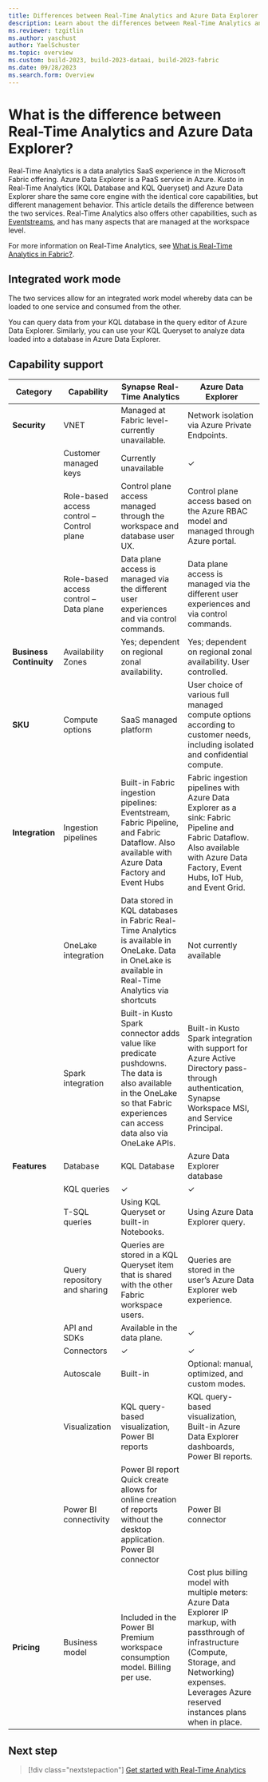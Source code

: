 ```yaml
---
title: Differences between Real-Time Analytics and Azure Data Explorer
description: Learn about the differences between Real-Time Analytics and Azure Data Explorer.
ms.reviewer: tzgitlin
ms.author: yaschust
author: YaelSchuster
ms.topic: overview
ms.custom: build-2023, build-2023-dataai, build-2023-fabric
ms.date: 09/28/2023
ms.search.form: Overview
---
```

# What is the difference between Real-Time Analytics and Azure Data Explorer?

Real-Time Analytics is a data analytics SaaS experience in the Microsoft Fabric offering. Azure Data Explorer is a PaaS service in Azure. Kusto in Real-Time Analytics (KQL Database and KQL Queryset) and Azure Data Explorer share the same core engine with the identical core capabilities, but different management behavior. This article details the difference between the two services. Real-Time Analytics also offers other capabilities, such as [Eventstreams](event-streams/overview.md), and has many aspects that are managed at the workspace level.

For more information on Real-Time Analytics, see [What is Real-Time Analytics in Fabric?](overview.md).

## Integrated work mode

The two services allow for an integrated work model whereby data can be loaded to one service and consumed from the other.

You can query data from your KQL database in the query editor of Azure Data Explorer. Similarly, you can use your KQL Queryset to analyze data loaded into a database in Azure Data Explorer.

## Capability support

| Category | Capability| Synapse Real-Time Analytics | Azure Data Explorer |
|----|----|----|----|
| **Security** | VNET | Managed at Fabric level- currently unavailable. | Network isolation via Azure Private Endpoints. |
|  | Customer managed keys | Currently unavailable | &check; |
|  | Role-based access control – Control plane | Control plane access managed through the workspace and database user UX. | Control plane access based on the Azure RBAC model and managed through Azure portal. |
|  | Role-based access control – Data plane | Data plane access is managed via the different user experiences and via control commands. |  Data plane access is managed via the different user experiences and via control commands.
| **Business Continuity** | Availability Zones | Yes; dependent on regional zonal availability. | Yes; dependent on regional zonal availability. User controlled. |
| **SKU** | Compute options | SaaS managed platform | User choice of various full managed compute options according to customer needs, including isolated and confidential compute. |
| **Integration** | Ingestion pipelines | Built-in Fabric ingestion pipelines: Eventstream, Fabric Pipeline, and Fabric Dataflow. Also available with Azure Data Factory and Event Hubs | Fabric ingestion pipelines with Azure Data Explorer as a sink: Fabric Pipeline and Fabric Dataflow. Also available with Azure Data Factory, Event Hubs, IoT Hub, and Event Grid. |
|  | OneLake integration | Data stored in KQL databases in Fabric Real-Time Analytics is available in OneLake. Data in OneLake is available in Real-Time Analytics via shortcuts | Not currently available |
|  | Spark integration |  Built-in Kusto Spark connector adds value like predicate pushdowns. The data is also available in the OneLake so that Fabric experiences can access data also via OneLake APIs. |  Built-in Kusto Spark integration with support for Azure Active Directory pass-through authentication, Synapse Workspace MSI, and Service Principal. |
| **Features** | Database | KQL Database | Azure Data Explorer database|
|  | KQL queries | &check; | &check; |
|  | T-SQL queries | Using KQL Queryset or built-in Notebooks. | Using Azure Data Explorer query.  |
|  | Query repository and sharing | Queries are stored in a KQL Queryset item that is shared with the other Fabric workspace users. | Queries are stored in the user’s Azure Data Explorer web experience. |
|  | API and SDKs | Available in the data plane. | &check; |
|  | Connectors | &check; | &check; |
|  | Autoscale | Built-in | Optional: manual, optimized, and custom modes. |
|  | Visualization | KQL query-based visualization, Power BI reports | KQL query-based visualization, Built-in Azure Data Explorer dashboards, Power BI reports. |
|  | Power BI connectivity | Power BI report Quick create allows for online creation of reports without the desktop application.  Power BI connector | Power BI connector |
| **Pricing** | Business model | Included in the Power BI Premium workspace consumption model. Billing per use. | Cost plus billing model with multiple meters: Azure Data Explorer IP markup, with passthrough of infrastructure (Compute, Storage, and Networking) expenses. Leverages Azure reserved instances plans when in place. |

## Next step

> [!div class="nextstepaction"]
> [Get started with Real-Time Analytics](tutorial-introduction.md)
